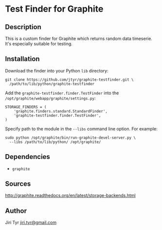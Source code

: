 Test Finder for Graphite
========================


Description
-----------

This is a custom finder for Graphite which returns random data timeserie. It's
especially suitable for testing.


Installation
------------

Download the finder into your Python `lib` directory:

```
git clone https://github.com/jtyr/graphite-testfinder.git \
  /path/to/lib/python/graphite-testfinder
```

Add the `graphite-testfinder.finder.TestFinder` into the
`/opt/graphite/webapp/graphite/settings.py`:

```
STORAGE_FINDERS = (
    'graphite.finders.standard.StandardFinder',
    'graphite-testfinder.finder.TestFinder',
)
```

Specify path to the module in the `--libs` command line option. For example:

```
sudo python /opt/graphite/bin/run-graphite-devel-server.py \
  --libs /path/to/lib/python/ /opt/graphite/
```


Dependencies
------------

- `graphite`


Sources
-------

http://graphite.readthedocs.org/en/latest/storage-backends.html


Author
------

Jiri Tyr <jiri.tyr@gmail.com>
